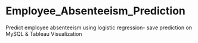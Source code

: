 # Employee_Absenteeism_Prediction
Predict employee absenteeism using logistic regression- save prediction on MySQL &amp; Tableau Visualization
